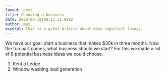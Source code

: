 ```yaml
---
layout: post
title: Choosing a business
date: 2020-08-18T08:13:21.998Z
author: max
excerpt: This is a great article about many important things.
---
```

We have our goal: start a business that makes $30k in three months. Now the fun part comes, what business should we start? For this we made a list of 8 potential business ideas we could choose.

1. Rent a Ledge
2. Window washing lead generation